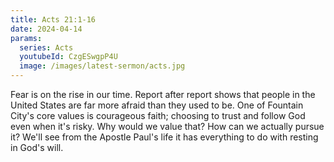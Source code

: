 ```yaml
---
title: Acts 21:1-16
date: 2024-04-14
params:
  series: Acts
  youtubeId: CzgESwgpP4U
  image: /images/latest-sermon/acts.jpg
---
```

Fear is on the rise in our time. Report after report shows that people in the United States are far more afraid than they used to be. One of Fountain City's core values is courageous faith; choosing to trust and follow God even when it's risky. Why would we value that? How can we actually pursue it? We'll see from the Apostle Paul's life it has everything to do with resting in God's will. 
